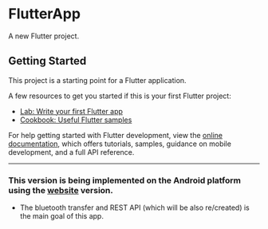 # FlutterApp

A new Flutter project.

## Getting Started

This project is a starting point for a Flutter application.

A few resources to get you started if this is your first Flutter project:

- [Lab: Write your first Flutter app](https://docs.flutter.dev/get-started/codelab)
- [Cookbook: Useful Flutter samples](https://docs.flutter.dev/cookbook)

For help getting started with Flutter development, view the
[online documentation](https://docs.flutter.dev/), which offers tutorials,
samples, guidance on mobile development, and a full API reference.

<hr>

### This version is being implemented on the Android platform using the [website](https://github.com/xtnctx/bfrbsys/tree/main/website) version.

- The bluetooth transfer and REST API (which will be also re/created) is the main goal of this app. 
